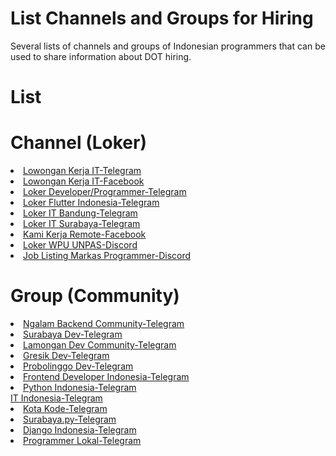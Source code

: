 # List Channels and Groups for Hiring
Several lists of channels and groups of Indonesian programmers that can be used to share information about DOT hiring.
# List
# Channel (Loker) 
  <li>
  <a href="https://t.me/LowonganKerjaIT" rel="nofollow">Lowongan Kerja IT-Telegram</a>
  </li>
  <li>
  <a href="https://www.facebook.com/groups/425660225230993" rel="nofollow">Lowongan Kerja IT-Facebook</a>
  </li>
  <li>
  <a href="https://t.me/LokerDeveloper" rel="nofollow">Loker Developer/Programmer-Telegram</a>
  </li>
  <li>
  <a href="https://t.me/Lokerflutterindonesia" rel="nofollow">Loker Flutter Indonesia-Telegram</a>
  </li>
  <li>
  <a href="https://t.me/LokerITBandung" rel="nofollow">Loker IT Bandung-Telegram</a>
  </li>
  <li>
  <a href="https://t.me/LokeritSBY" rel="nofollow">Loker IT Surabaya-Telegram</a>
  </li>
  <li>
  <a href="https://www.facebook.com/groups/208155516383522" rel="nofollow">Kami Kerja Remote-Facebook</a>
  </li>
   <li>
  <a href="https://discord.com/channels/722002048643497994/758611870230904853" rel="nofollow">Loker WPU UNPAS-Discord</a>
  </li>
   <li>
  <a href="https://discord.com/channels/242497090112978944/420081037704429573" rel="nofollow">Job Listing Markas Programmer-Discord</a>
  </li>
  
# Group (Community)
 <li>
 <a href="https://kutt.it/nbcTelegramGroup" rel="nofollow">Ngalam Backend Community-Telegram</a>
 </li>
 <li>
 <a href="https://t.me/surabayadev" rel="nofollow">Surabaya Dev-Telegram</a>
 </li>
 <li>
 <a href="https://t.me/lamongandev" rel="nofollow">Lamongan Dev Community-Telegram</a>
 </li>
 <li>
 <a href="https://t.me/gresikdev" rel="nofollow">Gresik Dev-Telegram</a>
 </li>
 <li>
 <a href="https://telegram.me/ProbolinggoDev" rel="nofollow">Probolinggo Dev-Telegram</a>
 </li>
<li>
 <a href="https://t.me/FrontEndID" rel="nofollow">Frontend Developer Indonesia-Telegram</a>
 </li>
 <li>
 <a href="https://t.me/pythonID" rel="nofollow">Python Indonesia-Telegram</a>
 </li>
 <a href="https://t.me/itkita" rel="nofollow">IT Indonesia-Telegram</a>
 </li>
 <li>
 <a href="https://t.me/kotakodebetachat" rel="nofollow">Kota Kode-Telegram</a>
 </li>
 <li>
 <a href="https://t.me/surabayadotpy" rel="nofollow">Surabaya.py-Telegram</a>
 </li>
 <li>
 <a href="https://t.me/DjangoID" rel="nofollow">Django Indonesia-Telegram</a>
 </li>
 <li>
 <a href="https://t.me/programmerlokal" rel="nofollow">Programmer Lokal-Telegram</a>
 </li>
